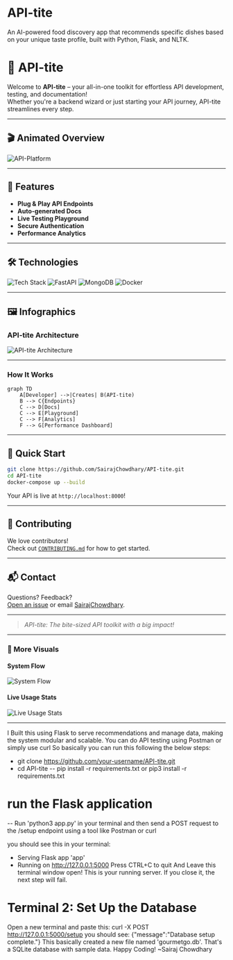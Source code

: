 # API-tite
An AI-powered food discovery app that recommends specific dishes based on your unique taste profile, built with Python, Flask, and NLTK.

# 🚀 API-tite

Welcome to **API-tite** – your all-in-one toolkit for effortless API development, testing, and documentation!  
Whether you're a backend wizard or just starting your API journey, API-tite streamlines every step.

---

## 🎬 Animated Overview

![API-Platform](https://github.com/user-attachments/assets/769726d9-f741-40a9-92d6-56b8b560045a)


---

## 🧩 Features

- **Plug & Play API Endpoints**
- **Auto-generated Docs**
- **Live Testing Playground**
- **Secure Authentication**  
- **Performance Analytics**

---

## 🛠️ Technologies

![Tech Stack](https://img.shields.io/badge/Python-3.10-blue?logo=python)
![FastAPI](https://img.shields.io/badge/FastAPI-0.95.2-green?logo=fastapi)
![MongoDB](https://img.shields.io/badge/MongoDB-6.0-green?logo=mongodb)
![Docker](https://img.shields.io/badge/Docker-ready-blue?logo=docker)

---

## 🖼️ Infographics

### **API-tite Architecture**

![API-tite Architecture](https://github.com/SairajChowdhary/API-tite/assets/1018115666/architecture-diagram.svg)

---

### **How It Works**

```mermaid
graph TD
    A[Developer] -->|Creates| B(API-tite)
    B --> C{Endpoints}
    C --> D[Docs]
    C --> E[Playground]
    C --> F[Analytics]
    F --> G[Performance Dashboard]
```

---

## 🚦 Quick Start

```bash
git clone https://github.com/SairajChowdhary/API-tite.git
cd API-tite
docker-compose up --build
```
Your API is live at `http://localhost:8000`!

---

## 🤝 Contributing

We love contributors!  
Check out [`CONTRIBUTING.md`](CONTRIBUTING.md) for how to get started.

---

## 📬 Contact

Questions? Feedback?  
[Open an issue](https://github.com/SairajChowdhary/API-tite/issues) or email [SairajChowdhary](mailto:sairajchowdhary@gmail.com).

---

> _API-tite: The bite-sized API toolkit with a big impact!_

---

### 🎨 More Visuals

#### System Flow

![System Flow](https://github.com/SairajChowdhary/API-tite/assets/1018115666/system-flow.png)

#### Live Usage Stats

![Live Usage Stats]((https://substack-post-media.s3.amazonaws.com/public/images/3eedbbd4-e0a4-4519-be5c-ee0c644df55f_1280x1502.gif))

---

<!-- Animation and diagrams created using [LottieFiles](https://lottiefiles.com/) and [Mermaid](https://mermaid-js.github.io/). Replace demo links/images with your own if preferred. -->
I Built this using Flask to serve recommendations and manage data, making the system modular and scalable.
You can do API testing using Postman or simply use curl
So basically you can run this following the below steps:
- git clone https://github.com/your-username/API-tite.git
- cd API-tite
-- pip install -r requirements.txt or pip3 install -r requirements.txt
 # run the Flask application
-- Run 'python3 app.py' in your terminal and then send a POST request to the /setup endpoint using a tool like Postman or curl

you should see this in your terminal:
 * Serving Flask app 'app'
 * Running on http://127.0.0.1:5000
Press CTRL+C to quit
And Leave this terminal window open! This is your running server. If you close it, the next step will fail.
# Terminal 2: Set Up the Database
Open a new terminal and paste this:
curl -X POST http://127.0.0.1:5000/setup
you should see: {"message":"Database setup complete."}
This basically created a new file named 'gourmetgo.db'. That's a SQLite database with sample data.
Happy Coding!
        ~Sairaj Chowdhary
